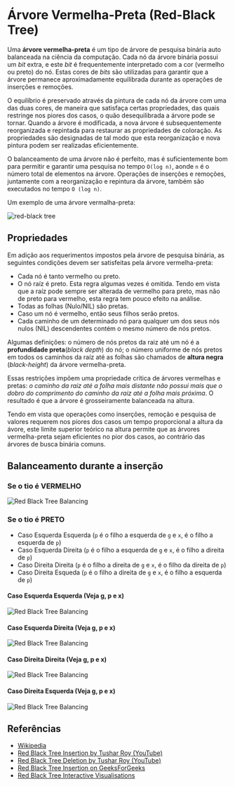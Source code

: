 # Árvore Vermelha-Preta (Red-Black Tree)

Uma **árvore vermelha-preta** é um tipo de árvore de pesquisa
binária auto balanceada na ciência da computação. Cada nó da 
árvore binária possui um _bit_ extra, e este _bit_ é frequentemente
interpretado com a cor (vermelho ou preto) do nó. Estas cores de _bits_
são utilizadas para garantir que a árvore permanece aproximadamente
equilibrada durante as operações de inserções e remoções.

O equilíbrio é preservado através da pintura de cada nó da árvore com
uma das duas cores, de maneira que satisfaça certas propriedades, das
quais restringe nos piores dos casos, o quão desequilibrada a árvore
pode se tornar. Quando a árvore é modificada, a nova árvore é
subsequentemente reorganizada e repintada para restaurar as
propriedades de coloração. As propriedades são designadas de tal modo que
esta reorganização e nova pintura podem ser realizadas eficientemente.

O balanceamento de uma árvore não é perfeito, mas é suficientemente bom
para permitir e garantir uma pesquisa no tempo `O(log n)`, aonde `n` é o
número total de elementos na árvore.
Operações de inserções e remoções, juntamente com a reorganização e 
repintura da árvore, também são executados no tempo `O (log n)`.

Um exemplo de uma árvore vermalha-preta:

![red-black tree](https://upload.wikimedia.org/wikipedia/commons/6/66/Red-black_tree_example.svg)

## Propriedades

Em adição aos requerimentos impostos pela árvore de pesquisa binária,
as seguintes condições devem ser satisfeitas pela árvore vermelha-preta:

- Cada nó é tanto vermelho ou preto.
- O nó raíz é preto. Esta regra algumas vezes é omitida.
Tendo em vista que a raíz pode sempre ser alterada de vermelho para preto,
mas não de preto para vermelho, esta regra tem pouco efeito na análise.
- Todas as folhas (Nulo/NIL) são pretas.
- Caso um nó é vermelho, então seus filhos serão pretos.
- Cada caminho de um determinado nó para qualquer um dos seus nós nulos (NIL)
descendentes contém o mesmo número de nós pretos.

Algumas definições: o número de nós pretos da raiz até um nó é a
**profundidade preta**(_black depth_) do nó; o número uniforme de nós pretos
em todos os caminhos da raíz até as folhas são chamados de **altura negra**
(_black-height_) da árvore vermelha-preta.

Essas restrições impõem uma propriedade crítica de árvores vermelhas e pretas:
_o caminho da raiz até a folha mais distante não possui mais que o dobro do
comprimento do caminho da raiz até a folha mais próxima_.
O resultado é que a árvore é grosseiramente balanceada na altura.

Tendo em vista que operações como inserções, remoção e pesquisa de valores
requerem nos piores dos casos um tempo proporcional a altura da ávore,
este limite superior teórico na altura permite que as árvores vermelha-preta
sejam eficientes no pior dos casos, ao contrário das árvores de busca binária
comuns.

## Balanceamento durante a inserção

### Se o tio é VERMELHO
![Red Black Tree Balancing](https://www.geeksforgeeks.org/wp-content/uploads/redBlackCase2.png)

### Se o tio é PRETO

- Caso Esquerda Esquerda (`p` é o filho a esquerda de `g` e `x`, é o filho a esquerda de `p`)
- Caso Esquerda Direita (`p` é o filho a esquerda de `g` e `x`, é o filho a direita de `p`)
- Caso Direita Direita (`p` é o filho a direita de `g` e `x`, é o filho da direita de `p`)
- Caso Direita Esqueda (`p` é o filho a direita de `g` e `x`, é o filho a esquerda de `p`)

#### Caso Esquerda Esquerda (Veja g, p e x)

![Red Black Tree Balancing](https://www.geeksforgeeks.org/wp-content/uploads/redBlackCase3a1.png)

#### Caso Esquerda Direita (Veja g, p e x)

![Red Black Tree Balancing](https://www.geeksforgeeks.org/wp-content/uploads/redBlackCase3b.png)

#### Caso Direita Direita (Veja g, p e x)

![Red Black Tree Balancing](https://www.geeksforgeeks.org/wp-content/uploads/redBlackCase3c.png)

#### Caso Direita Esquerda (Veja g, p e x)

![Red Black Tree Balancing](https://www.geeksforgeeks.org/wp-content/uploads/redBlackCase3d.png)

## Referências

- [Wikipedia](https://en.wikipedia.org/wiki/Red%E2%80%93black_tree)
- [Red Black Tree Insertion by Tushar Roy (YouTube)](https://www.youtube.com/watch?v=UaLIHuR1t8Q&list=PLLXdhg_r2hKA7DPDsunoDZ-Z769jWn4R8&index=63)
- [Red Black Tree Deletion by Tushar Roy (YouTube)](https://www.youtube.com/watch?v=CTvfzU_uNKE&t=0s&list=PLLXdhg_r2hKA7DPDsunoDZ-Z769jWn4R8&index=64)
- [Red Black Tree Insertion on GeeksForGeeks](https://www.geeksforgeeks.org/red-black-tree-set-2-insert/)
- [Red Black Tree Interactive Visualisations](https://www.cs.usfca.edu/~galles/visualization/RedBlack.html)
